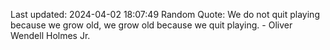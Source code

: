 Last updated: 2024-04-02 18:07:49
Random Quote: We do not quit playing because we grow old, we grow old because we quit playing. - Oliver Wendell Holmes Jr.